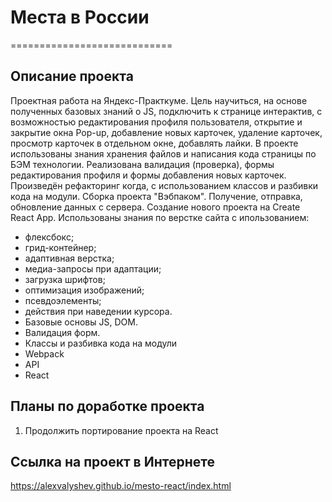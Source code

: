 # **Места в России**
============================
## **Описание проекта**
Проектная работа на Яндекс-Практкуме.
Цель научиться, на основе полученных базовых знаний о JS, подключить к странице интерактив,
с возможностью редактирования профиля пользователя, открытие и закрытие окна Pop-up, добавление
новых карточек, удаление карточек, просмотр карточек в отдельном окне, добавлять лайки.
В проекте использованы знания хранения файлов и написания кода страницы по БЭМ технологии.
Реализована валидация (проверка), формы редактирования профиля и формы добавления новых карточек.
Произведён рефакторинг когда, с использованием классов и разбивки кода на модули.
Сборка проекта "Вэбпаком". Получение, отправка, обновление данных с сервера.
Создание нового проекта на Create React App.
Использованы знания по верстке сайта с ипользованием:
* флексбокс;
* грид-контейнер;
* адаптивная верстка;
* медиа-запросы при адаптации;
* загрузка шрифтов;
* оптимизация изображений;
* псевдоэлементы;
* действия при наведении курсора.
* Базовые основы JS, DOM.
* Валидация форм.
* Классы и разбивка кода на модули
* Webpack
* API
* React

## **Планы по доработке проекта**
1. Продолжить портирование проекта на React


## **Ссылка на проект в Интернете**
   https://alexvalyshev.github.io/mesto-react/index.html